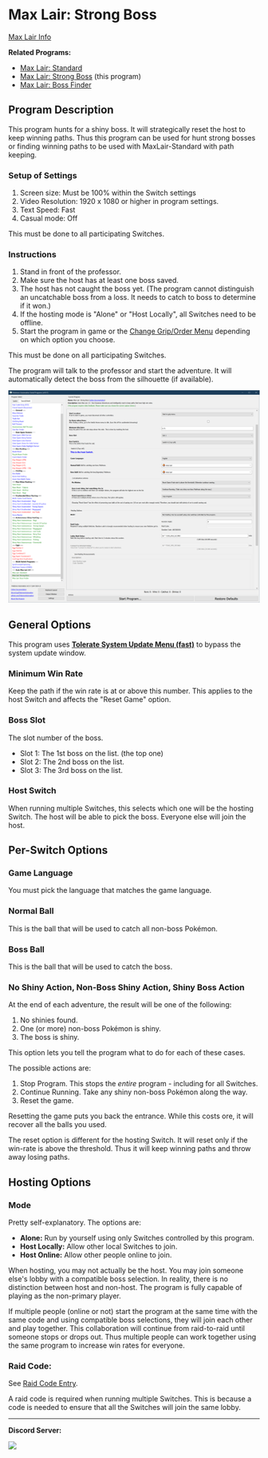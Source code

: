 # Max Lair: Strong Boss

[Max Lair Info](MaxLair.md)

**Related Programs:**
- [Max Lair: Standard](MaxLair-Standard.md)
- [Max Lair: Strong Boss](MaxLair-StrongBoss.md) (this program)
- [Max Lair: Boss Finder](MaxLair-BossFinder.md)


## Program Description

This program hunts for a shiny boss. It will strategically reset the host to keep winning paths. Thus this program can be used for hunt strong bosses or finding winning paths to be used with MaxLair-Standard with path keeping.

### Setup of Settings

1. Screen size: Must be 100% within the Switch settings
2. Video Resolution: 1920 x 1080 or higher in program settings.
3. Text Speed: Fast
4. Casual mode: Off

This must be done to all participating Switches.

### Instructions

1. Stand in front of the professor.
2. Make sure the host has at least one boss saved.
3. The host has not caught the boss yet. (The program cannot distinguish an uncatchable boss from a loss. It needs to catch to boss to determine if it won.)
4. If the hosting mode is "Alone" or "Host Locally", all Switches need to be offline.
5. Start the program in game or the [Change Grip/Order Menu](https://github.com/PokemonAutomation/Microcontroller/blob/master/Wiki/Programs/NintendoSwitch/ChangeGripOrderMenu.md) depending on which option you choose.

This must be done on all participating Switches.

The program will talk to the professor and start the adventure. It will automatically detect the boss from the silhouette (if available).

<img src="images/MaxLairStrongBoss-Settings.png">

## General Options

This program uses [**Tolerate System Update Menu (fast)**](/Wiki/Programs/NintendoSwitch/FrameworkSettings.md#tolerate-system-update-menu-fast) to bypass the system update window.

### Minimum Win Rate

Keep the path if the win rate is at or above this number. This applies to the host Switch and affects the "Reset Game" option.

### Boss Slot

The slot number of the boss.

- Slot 1: The 1st boss on the list. (the top one)
- Slot 2: The 2nd boss on the list.
- Slot 3: The 3rd boss on the list.

### Host Switch

When running multiple Switches, this selects which one will be the hosting Switch. The host will be able to pick the boss. Everyone else will join the host.


## Per-Switch Options

### Game Language

You must pick the language that matches the game language.

### Normal Ball

This is the ball that will be used to catch all non-boss Pokémon.

### Boss Ball

This is the ball that will be used to catch the boss.

### No Shiny Action, Non-Boss Shiny Action, Shiny Boss Action

At the end of each adventure, the result will be one of the following:
1. No shinies found.
2. One (or more) non-boss Pokémon is shiny.
3. The boss is shiny.

This option lets you tell the program what to do for each of these cases.

The possible actions are:
1. Stop Program. This stops the *entire* program - including for all Switches.
2. Continue Running. Take any shiny non-boss Pokémon along the way.
3. Reset the game.

Resetting the game puts you back the entrance. While this costs ore, it will recover all the balls you used.

The reset option is different for the hosting Switch. It will reset only if the win-rate is above the threshold. Thus it will keep winning paths and throw away losing paths.


## Hosting Options

### Mode

Pretty self-explanatory. The options are:
- **Alone:** Run by yourself using only Switches controlled by this program.
- **Host Locally:** Allow other local Switches to join.
- **Host Online:** Allow other people online to join.

When hosting, you may not actually be the host. You may join someone else's lobby with a compatible boss selection. In reality, there is no distinction between host and non-host.
The program is fully capable of playing as the non-primary player.

If multiple people (online or not) start the program at the same time with the same code and using compatible boss selections, they will join each other and play together.
This collaboration will continue from raid-to-raid until someone stops or drops out. Thus multiple people can work together using the same program to increase win rates for everyone.

### Raid Code:

See [Raid Code Entry](https://github.com/PokemonAutomation/Microcontroller/blob/master/Wiki/Programs/PokemonSwSh/RaidCode.md).

A raid code is required when running multiple Switches. This is because a code is needed to ensure that all the Switches will join the same lobby.



<hr>

**Discord Server:** 

[<img src="https://canary.discordapp.com/api/guilds/695809740428673034/widget.png?style=banner2">](https://discord.gg/cQ4gWxN)



